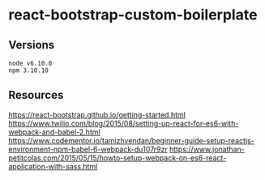 # react-bootstrap-custom-boilerplate

## Versions
```
node v6.10.0
npm 3.10.10
```


## Resources
https://react-bootstrap.github.io/getting-started.html
https://www.twilio.com/blog/2015/08/setting-up-react-for-es6-with-webpack-and-babel-2.html
https://www.codementor.io/tamizhvendan/beginner-guide-setup-reactjs-environment-npm-babel-6-webpack-du107r9zr
https://www.jonathan-petitcolas.com/2015/05/15/howto-setup-webpack-on-es6-react-application-with-sass.html
